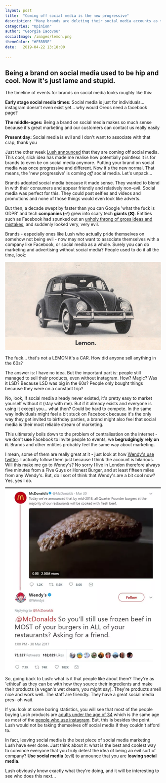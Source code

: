 ```yaml
---
layout: post
title:  "Coming off social media is the new progressive"
description: "Many brands are deleting their social media accounts as tech giants are seen as evil. Still difficult as companies rely on social media like Facebook"
categories: "Opinion"
author: "Georgia Iacovou"
socialImage: /images/lemon.png
themeColor: "#F5BB5F"
date:   2019-04-22 13:18:00

---
```

## Being a brand on social media used to be hip and cool. Now it's just lame and stupid.

The timeline of events for brands on social media looks roughly like this:

**Early stage social media times:** Social media is just for individuals... instagram doesn't even exist yet... why would Oreos need a facebook page?

**The middle-ages:** Being a brand on social media makes so much sense because it's great marketing and our customers can contact us really easily

**Present day:** Social media is evil and I don't want to associate with that crap, thank you

Just the other week [Lush announced](https://www.instagram.com/lush/p/Bv_F76GFOZw/?utm_source=ig_share_sheet&igshid=16gblwnkf00sq) that they are coming off social media. This cool, slick idea has made me realise how potentially pointless it is for brands to even be on social media anymore. Putting your brand on social media was once progressive and different. Now it's the new normal. That means, the 'new progressive' is coming *off* social media. Let's unpack...

Brands adopted social media because it made sense. They wanted to blend in with their consumers and appear friendly and relatively non-evil. Social media was perfect for this. They could post selfies and videos and promotions and none of those things would even look like adverts.

But then, a decade swept by faster than you can Google 'what the fuck is GDPR' and tech **companies (✅)** grew into scary tech **giants (❌)**. Entities such as Facebook had spunked out an [unholy throng of gross ideas and mistakes](https://blog.metomic.io/main/2019/03/20/How-Facebook-Have-Built-Up-Your-Trust-Over-The-Years.html), and suddenly looked very, very evil.

Brands - especially ones like Lush who actually pride themselves on somehow not being evil - now may not want to associate themselves with a company like Facebook, or social media as a whole. Surely you can do marketing and advertising without social media? People used to do it all the time, look:

![](/images/lemon.png)

The fuck... that's not a LEMON it's a CAR. How did anyone sell anything in the 60s?

The answer is: I have no idea. But the important part is: people still managed to sell their products, even without instagram. How? Magic? Was it LSD? Because LSD was big in the 60s? People only bought things because they were on a constant trip?

No, look, if social media already never existed, it's pretty easy to market yourself without it (stay with me). But if it already exists and everyone is using it except you... what then? Could be hard to compete. In the same way individuals might feel a bit stuck on Facebook because it's the only way they get invited to birthday parties, a brand might also feel that social media is their most reliable stream of marketing.

This ultimately boils down to the problem of centralisation on the internet - we don't **use** Facebook to invite people to events, we **begrudgingly rely on it**. Brands and other entities probably feel the same way about marketing. 

I mean, some of them are really great at it - just look at how [Wendy's use twitter](https://www.ranker.com/list/the-best-of-wendys-twitter/mick-jacobs). I actually follow them just because I think the account is hilarious. Will this make me go to Wendy's? No sorry I live in London therefore always five minutes from a Five Guys or Honest Burger, and at least fifteen miles from any Wendy's. But, do I sort of think that Wendy's are a bit cool now? Yes, yes I do. 

![](/images/wendys.png)

So, going back to Lush: what is it that people like about them? They're as 'ethical' as they can be with how they source their ingredients and make their products (a vegan's wet dream, you might say). They're products smell nice and work well. The staff are friendly. They have a great social media pres- oh wait.

If you look at some boring statistics, you will see that most of the people buying Lush products are [adults under the age of 34](http://snapshot.numerator.com/retailer/lush) which is the same age as most of the [people who use instagram](https://www.statista.com/statistics/325587/instagram-global-age-group/). But, this is besides the point. Lush would not be taking themselves off social media if they couldn't afford to.

In fact, leaving social media is the best piece of social media marketing Lush have ever done. Just think about it: what is the best and coolest way to convince everyone that you truly detest the idea of being an evil sort of company? **Use social media** (evil) to announce that you are **leaving social media**.

Lush obviously know exactly what they're doing, and it will be interesting to see who does this next...